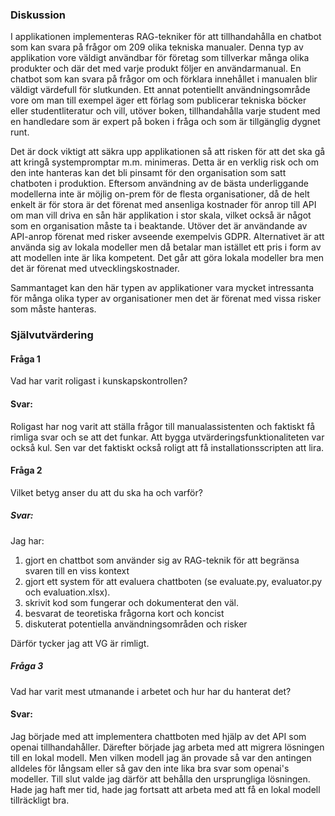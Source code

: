 ### Diskussion
I applikationen implementeras RAG-tekniker för att tillhandahålla en chatbot som kan svara på frågor om 209 olika 
tekniska manualer. Denna typ av applikation vore väldigt användbar för företag som tillverkar många olika produkter
och där det med varje produkt följer en användarmanual. En chatbot som kan svara på frågor om och förklara innehållet
i manualen blir väldigt värdefull för slutkunden. Ett annat potentiellt användningsområde vore om man till exempel
äger ett förlag som publicerar tekniska böcker eller studentliteratur och vill, utöver boken, tillhandahålla varje
student med en handledare som är expert på boken i fråga och som är tillgänglig dygnet runt.

Det är dock viktigt att säkra upp applikationen så att risken för att det ska gå att kringå systempromptar m.m. minimeras.
Detta är en verklig risk och om den inte hanteras kan det bli pinsamt för den organisation som satt chatboten i produktion.
Eftersom användning av de bästa underliggande modellerna inte är möjlig on-prem för de flesta organisationer, då de helt enkelt 
är för stora är det förenat med ansenliga kostnader för anrop till API om man vill driva en sån här applikation i stor skala, 
vilket också är något som en organisation måste ta i beaktande. Utöver det är användande av API-anrop förenat med risker 
avseende exempelvis GDPR. Alternativet är att använda sig av lokala modeller men då betalar man istället ett pris i form av 
att modellen inte är lika kompetent. Det går att göra lokala modeller bra men det är förenat med utvecklingskostnader.

Sammantaget kan den här typen av applikationer vara mycket intressanta för många olika typer av organisationer men det är
förenat med vissa risker som måste hanteras.

### Självutvärdering

#### Fråga 1
Vad har varit roligast i kunskapskontrollen?

#### Svar:
Roligast har nog varit att ställa frågor till manualassistenten och faktiskt få rimliga svar och se att det funkar. Att bygga
utvärderingsfunktionaliteten var också kul. Sen var det faktiskt också roligt att få installationsscripten att lira.

#### Fråga 2
Vilket betyg anser du att du ska ha och varför?

##### Svar:
Jag har:

1. gjort en chattbot som använder sig av RAG-teknik för att begränsa svaren till en viss kontext
2. gjort ett system för att evaluera chattboten (se evaluate.py, evaluator.py och evaluation.xlsx).
3. skrivit kod som fungerar och dokumenterat den väl.
4. besvarat de teoretiska frågorna kort och koncist
5. diskuterat potentiella användningsområden och risker

Därför tycker jag att VG är rimligt.

##### Fråga 3
Vad har varit mest utmanande i arbetet och hur har du hanterat det?

#### Svar:
Jag började med att implementera chattboten med hjälp av det API som openai tillhandahåller. Därefter började jag arbeta med
att migrera lösningen till en lokal modell. Men vilken modell jag än provade så var den antingen alldeles för långsam eller 
så gav den inte lika bra svar som openai's modeller. Till slut valde jag därför att behålla den ursprungliga lösningen. Hade jag 
haft mer tid, hade jag fortsatt att arbeta med att få en lokal modell tillräckligt bra. 

